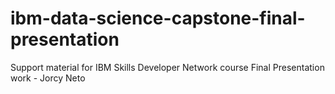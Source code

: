 # ibm-data-science-capstone-final-presentation
Support material for IBM Skills Developer Network course Final Presentation work - Jorcy Neto
